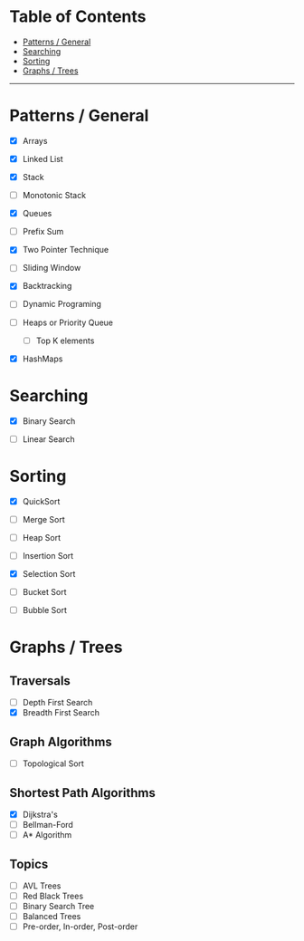 
# Table of Contents
- [Patterns / General](#paterns--general)
- [Searching](#searching)
- [Sorting](#sorting)
- [Graphs / Trees](#graphs--trees)




--- 

# Patterns / General
- [x] Arrays
- [x] Linked List
- [x] Stack
- [ ] Monotonic Stack
- [x] Queues
- [ ] Prefix Sum
- [x] Two Pointer Technique
- [ ] Sliding Window
- [x] Backtracking
- [ ] Dynamic Programing
- [ ] Heaps or Priority Queue
    - [ ] Top K elements
- [x] HashMaps





# Searching 
- [x] Binary Search
- [ ] Linear Search




# Sorting
- [x] QuickSort
- [ ] Merge Sort
- [ ] Heap Sort
- [ ] Insertion Sort
- [x] Selection Sort
- [ ] Bucket Sort
- [ ] Bubble Sort




# Graphs / Trees
## Traversals
- [ ] Depth First Search
- [x] Breadth First Search

## Graph Algorithms
- [ ] Topological Sort

## Shortest Path Algorithms
- [x] Dijkstra's
- [ ] Bellman-Ford
- [ ] A* Algorithm

## Topics
- [ ] AVL Trees
- [ ] Red Black Trees
- [ ] Binary Search Tree
- [ ] Balanced Trees
- [ ] Pre-order, In-order, Post-order
